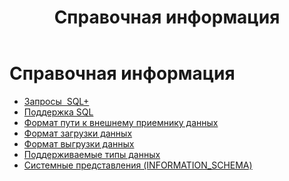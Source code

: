 ﻿---
layout: default
title: Справочная информация
nav_order: 5
has_children: true
---

Справочная информация
=====================

*   [Запросы  SQL+](./Справочная_информация/Запросы_SQLplus.md)
*   [Поддержка SQL](./Справочная_информация/Поддержка_SQL.md)
*   [Формат пути к внешнему приемнику данных](./Справочная_информация/Формат_пути_к_внешнему_приемнику_данных.md)
*   [Формат загрузки данных](./Справочная_информация/Формат_загрузки_данных.md)
*   [Формат выгрузки данных](./Справочная_информация/Формат_выгрузки_данных.md)
*   [Поддерживаемые типы данных](./Справочная_информация/Поддерживаемые_типы_данных.md)
*   [Системные представления (INFORMATION\_SCHEMA)](./Справочная_информация/Системные_представления_(INFORMATION_SCHEMA).md)

